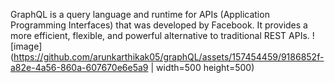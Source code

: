 GraphQL is a query language and runtime for APIs (Application Programming Interfaces) that was developed by Facebook.
It provides a more efficient, flexible, and powerful alternative to traditional REST APIs.
![image](https://github.com/arunkarthikak05/graphQL/assets/157454459/9186852f-a82e-4a56-860a-607670e6e5a9 | width=500 height=500)


